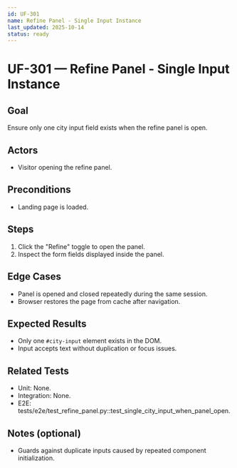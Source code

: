 ```yaml
---
id: UF-301
name: Refine Panel - Single Input Instance
last_updated: 2025-10-14
status: ready
---
```


# UF-301 — Refine Panel - Single Input Instance

## Goal
Ensure only one city input field exists when the refine panel is open.

## Actors
- Visitor opening the refine panel.

## Preconditions
- Landing page is loaded.

## Steps
1. Click the "Refine" toggle to open the panel.
2. Inspect the form fields displayed inside the panel.

## Edge Cases
- Panel is opened and closed repeatedly during the same session.
- Browser restores the page from cache after navigation.

## Expected Results
- Only one `#city-input` element exists in the DOM.
- Input accepts text without duplication or focus issues.

## Related Tests
- Unit: None.
- Integration: None.
- E2E: tests/e2e/test_refine_panel.py::test_single_city_input_when_panel_open.

## Notes (optional)
- Guards against duplicate inputs caused by repeated component initialization.